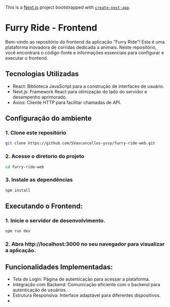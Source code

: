 This is a [Next.js](https://nextjs.org/) project bootstrapped with [`create-next-app`](https://github.com/vercel/next.js/tree/canary/packages/create-next-app).


# Furry Ride - Frontend

Bem-vindo ao repositório do frontend da aplicação "Furry Ride"! Esta é uma plataforma inovadora de corridas dedicada a animais. Neste repositório, você encontrará o código-fonte e informações essenciais para configurar e executar o frontend.

## Tecnologias Utilizadas

- React: Biblioteca JavaScript para a construção de interfaces de usuário.
- Next.js: Framework React para otimização do lado do servidor e desempenho aprimorado.
- Axios: Cliente HTTP para facilitar chamadas de API.

## Configuração do ambiente

### 1. Clone este repositório

```bash
git clone https://github.com/SVasconcellos-yssy/furry-ride-web.git
```
### 2. Acesse o diretorio do projeto

```bash
cd furry-ride-web
```

### 3. Instale as dependências

```bash
npm install
```

## Executando o Frontend:

### 1. Inicie o servidor de desenvolvimento.

```bash
npm run dev
```

### 2. Abra http://localhost:3000 no seu navegador para visualizar a aplicação.

## Funcionalidades Implementadas: 

- Tela de Login: Página de autenticação para acessar a plataforma.
- Integração com Backend: Comunicação eficiente com o backend para autenticação de usuários.
- Estrutura Responsiva: Interface adaptável para diferentes dispositivos.
- 
